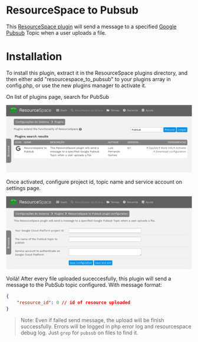 # ResourceSpace to Pubsub

This [ResourceSpace plugin](https://www.resourcespace.com/knowledge-base/developers/modifications-and-writing-your-own-plugin) will send a message to a specified [Google Pubsub](https://cloud.google.com/pubsub) Topic when a user uploads a file.

# Installation

To install this plugin, extract it in the ResourceSpace plugins directory, and then either add "resourcespace_to_pubsub" to your plugins array in config.php, or use the new plugins manager to activate it.

On list of plugins page, search for PubSub

![On list of plugins, search PubSub](/gfx/activate-plugin.png)

Once activated, configure project id, topic name and service account on settings page.

![Once activated, configure project id, topic name and service account on settings page](/gfx/configure-plugin.png)

Voilà! After every file uploaded suceccesfully, this plugin will send a message to the PubSub topic configured. With message format:

```json
{
    "resource_id": 0 // id of resource uploaded
}
```

> Note: Even if failed send message, the upload will be finish successfully. Errors will be logged in php error log and resourcespace debug log. Just `grep` for `pubsub` on files to find it.
